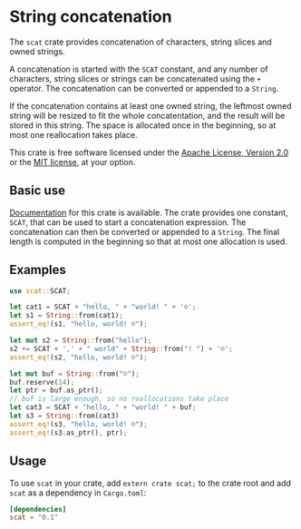 # String concatenation

The `scat` crate provides concatenation of characters, string slices
and owned strings.

A concatenation is started with the `SCAT` constant, and any number of
characters, string slices or strings can be concatenated using the `+`
operator. The concatenation can be converted or appended to a
`String`.

If the concatenation contains at least one owned string, the
leftmost owned string will be resized to fit the whole
concatentation, and the result will be stored in this string. The
space is allocated once in the beginning, so at most one
reallocation takes place.

This crate is free software licensed under the
[Apache License, Version 2.0][apache] or the [MIT license][mit], at
your option.

## Basic use

[Documentation][doc] for this crate is available.
The crate provides one constant, `SCAT`, that can be used to start a
concatenation expression. The concatenation can then be converted or
appended to a `String`. The final length is computed in the beginning
so that at most one allocation is used.

## Examples

```rust
use scat::SCAT;

let cat1 = SCAT + "hello, " + "world! " + '☺';
let s1 = String::from(cat1);
assert_eq!(s1, "hello, world! ☺");

let mut s2 = String::from("hello");
s2 += SCAT + ',' + " world" + String::from("! ") + '☺';
assert_eq!(s2, "hello, world! ☺");

let mut buf = String::from("☺");
buf.reserve(14);
let ptr = buf.as_ptr();
// buf is large enough, so no reallocations take place
let cat3 = SCAT + "hello, " + "world! " + buf;
let s3 = String::from(cat3)
assert_eq!(s3, "hello, world! ☺");
assert_eq!(s3.as_ptr(), ptr);
```

## Usage

To use `scat` in your crate, add `extern crate scat;` to the crate
root and add `scat` as a dependency in `Cargo.toml`:

```toml
[dependencies]
scat = "0.1"
```

[apache]: https://www.apache.org/licenses/LICENSE-2.0
[doc]:    https://docs.rs/scat/
[mit]:    https://opensource.org/licenses/MIT
